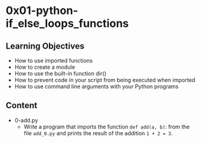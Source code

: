 # 0x01-python-if_else_loops_functions

## Learning Objectives
- How to use imported functions
- How to create a module
- How to use the built-in function dir()
- How to prevent code in your script from being executed when imported
- How to use command line arguments with your Python programs

## Content
- 0-add.py
    * Write a program that imports the function `def add(a, b)`: from the file `add_0.py` and prints the result of the addition `1 + 2 = 3`.
